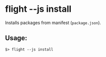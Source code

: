 # flight --js install

Installs packages from manifest (`package.json`). 
## Usage:
```console
$> flight --js install 
```

